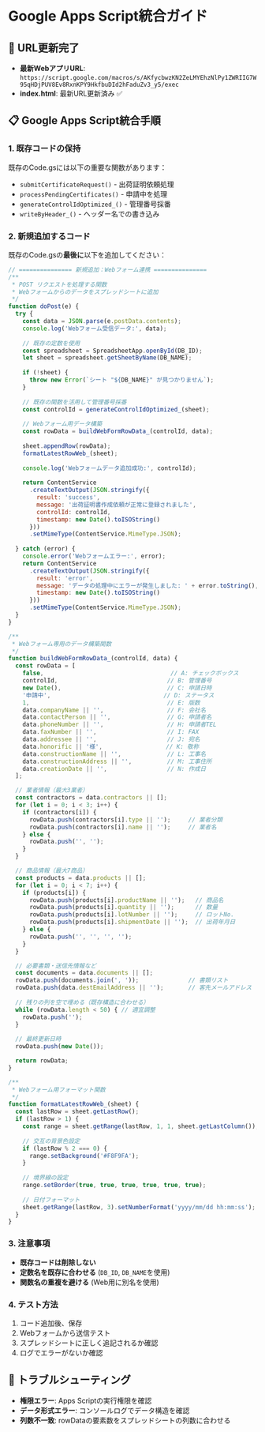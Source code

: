# Google Apps Script統合ガイド

## 🔗 URL更新完了
- **最新WebアプリURL**: `https://script.google.com/macros/s/AKfycbwzKN2ZeLMYEhzNlPy1ZWRIIG7W95qHDjPUV8Ev8RxnKPY9HkfbuDId2hFaduZv3_y5/exec`
- **index.html**: 最新URL更新済み ✅

## 📋 Google Apps Script統合手順

### 1. 既存コードの保持
既存のCode.gsには以下の重要な関数があります：
- `submitCertificateRequest()` - 出荷証明依頼処理
- `processPendingCertificates()` - 申請中を処理  
- `generateControlIdOptimized_()` - 管理番号採番
- `writeByHeader_()` - ヘッダー名での書き込み

### 2. 新規追加するコード
既存のCode.gsの**最後に**以下を追加してください：

```javascript
// =============== 新規追加：Webフォーム連携 ===============
/**
 * POST リクエストを処理する関数
 * Webフォームからのデータをスプレッドシートに追加
 */
function doPost(e) {
  try {
    const data = JSON.parse(e.postData.contents);
    console.log('Webフォーム受信データ:', data);
    
    // 既存の定数を使用
    const spreadsheet = SpreadsheetApp.openById(DB_ID);
    let sheet = spreadsheet.getSheetByName(DB_NAME);
    
    if (!sheet) {
      throw new Error(`シート "${DB_NAME}" が見つかりません`);
    }
    
    // 既存の関数を活用して管理番号採番
    const controlId = generateControlIdOptimized_(sheet);
    
    // Webフォーム用データ構築
    const rowData = buildWebFormRowData_(controlId, data);
    
    sheet.appendRow(rowData);
    formatLatestRowWeb_(sheet);
    
    console.log('Webフォームデータ追加成功:', controlId);
    
    return ContentService
      .createTextOutput(JSON.stringify({
        result: 'success',
        message: '出荷証明書作成依頼が正常に登録されました',
        controlId: controlId,
        timestamp: new Date().toISOString()
      }))
      .setMimeType(ContentService.MimeType.JSON);
      
  } catch (error) {
    console.error('Webフォームエラー:', error);
    return ContentService
      .createTextOutput(JSON.stringify({
        result: 'error',
        message: 'データの処理中にエラーが発生しました: ' + error.toString(),
        timestamp: new Date().toISOString()
      }))
      .setMimeType(ContentService.MimeType.JSON);
  }
}

/**
 * Webフォーム専用のデータ構築関数
 */
function buildWebFormRowData_(controlId, data) {
  const rowData = [
    false,                                    // A: チェックボックス
    controlId,                               // B: 管理番号
    new Date(),                              // C: 申請日時
    '申請中',                                // D: ステータス
    1,                                       // E: 版数
    data.companyName || '',                  // F: 会社名
    data.contactPerson || '',                // G: 申請者名
    data.phoneNumber || '',                  // H: 申請者TEL
    data.faxNumber || '',                    // I: FAX
    data.addressee || '',                    // J: 宛名
    data.honorific || '様',                  // K: 敬称
    data.constructionName || '',             // L: 工事名
    data.constructionAddress || '',          // M: 工事住所
    data.creationDate || '',                 // N: 作成日
  ];

  // 業者情報（最大3業者）
  const contractors = data.contractors || [];
  for (let i = 0; i < 3; i++) {
    if (contractors[i]) {
      rowData.push(contractors[i].type || '');     // 業者分類
      rowData.push(contractors[i].name || '');     // 業者名
    } else {
      rowData.push('', '');
    }
  }

  // 商品情報（最大7商品）
  const products = data.products || [];
  for (let i = 0; i < 7; i++) {
    if (products[i]) {
      rowData.push(products[i].productName || '');   // 商品名
      rowData.push(products[i].quantity || '');      // 数量
      rowData.push(products[i].lotNumber || '');     // ロットNo.
      rowData.push(products[i].shipmentDate || '');  // 出荷年月日
    } else {
      rowData.push('', '', '', '');
    }
  }

  // 必要書類・送信先情報など
  const documents = data.documents || [];
  rowData.push(documents.join(', '));              // 書類リスト
  rowData.push(data.destEmailAddress || '');       // 客先メールアドレス
  
  // 残りの列を空で埋める（既存構造に合わせる）
  while (rowData.length < 50) { // 適宜調整
    rowData.push('');
  }
  
  // 最終更新日時
  rowData.push(new Date());

  return rowData;
}

/**
 * Webフォーム用フォーマット関数
 */
function formatLatestRowWeb_(sheet) {
  const lastRow = sheet.getLastRow();
  if (lastRow > 1) {
    const range = sheet.getRange(lastRow, 1, 1, sheet.getLastColumn());
    
    // 交互の背景色設定
    if (lastRow % 2 === 0) {
      range.setBackground('#F8F9FA');
    }
    
    // 境界線の設定
    range.setBorder(true, true, true, true, true, true);
    
    // 日付フォーマット
    sheet.getRange(lastRow, 3).setNumberFormat('yyyy/mm/dd hh:mm:ss'); // 申請日時
  }
}
```

### 3. 注意事項
- **既存コードは削除しない**
- **定数名を既存に合わせる** (`DB_ID`, `DB_NAME`を使用)
- **関数名の重複を避ける** (Web用に別名を使用)

### 4. テスト方法
1. コード追加後、保存
2. Webフォームから送信テスト
3. スプレッドシートに正しく追記されるか確認
4. ログでエラーがないか確認

## 🚨 トラブルシューティング
- **権限エラー**: Apps Scriptの実行権限を確認
- **データ形式エラー**: コンソールログでデータ構造を確認
- **列数不一致**: rowDataの要素数をスプレッドシートの列数に合わせる